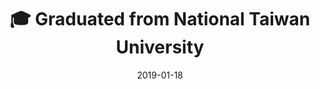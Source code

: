 ---
title: 🎓 Graduated from National Taiwan University
summary: Proud to have graduated from National Taiwan University with a degree in Electrical Engineering. Grateful for the supportive academic environment that shaped my growth as a researcher and collaborator.
date: 2019-01-18
---